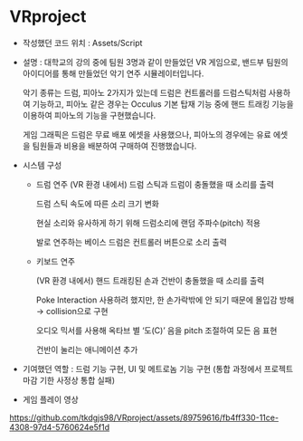 # VRproject
- 작성했던 코드 위치 : Assets/Script

- 설명 : 대학교의 강의 중에 팀원 3명과 같이 만들었던 VR 게임으로, 밴드부 팀원의 아이디어를 통해 만들었던 악기 연주 시뮬레이터입니다.

  악기 종류는 드럼, 피아노 2가지가 있는데 드럼은 컨트롤러를 드럼스틱처럼 사용하여 기능하고, 피아노 같은 경우는 Occulus 기본 탑재 기능 중에 핸드 트래킹 기능을 이용하여 피아노의 기능을 구현했습니다.

  게임 그래픽은 드럼은 무료 배포 에셋을 사용했으나, 피아노의 경우에는 유료 에셋을 팀원들과 비용을 배분하여 구매하여 진행했습니다.

- 시스템 구성
  - 드럼 연주
    (VR 환경 내에서) 드럼 스틱과 드럼이 충돌했을 때 소리를 출력
    
    드럼 스틱 속도에 따른 소리 크기 변화
    
    현실 소리와 유사하게 하기 위해 드럼소리에 랜덤 주파수(pitch) 적용
    
    발로 연주하는 베이스 드럼은 컨트롤러 버튼으로 소리 출력
    
  - 키보드 연주
  
    (VR 환경 내에서) 핸드 트래킹된 손과 건반이 충돌했을 때 소리를 출력
    
    Poke Interaction 사용하려 했지만, 한 손가락밖에 안 되기 때문에 몰입감 방해 → collision으로 구현
    
    오디오 믹서를 사용해 옥타브 별 ‘도(C)’ 음을 pitch 조절하여 모든 음 표현
    
    건반이 눌리는 애니메이션 추가

- 기여했던 역할 : 드럼 기능 구현, UI 및 메트로놈 기능 구현 (통합 과정에서 프로젝트 마감 기한 사정상 통합 실패)

- 게임 플레이 영상
  
  

https://github.com/tkdgjs98/VRproject/assets/89759616/fb4ff330-11ce-4308-97d4-5760624e5f1d


